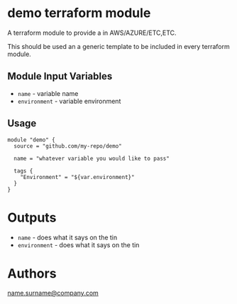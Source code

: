 demo terraform module
===========

A terraform module to provide a <resource name> in AWS/AZURE/ETC,ETC.

This should be used an a generic template to be included in every terraform module.

Module Input Variables
----------------------

- `name` - variable name
- `environment` - variable environment

Usage
-----

```hcl
module "demo" {
  source = "github.com/my-repo/demo"

  name = "whatever variable you would like to pass"

  tags {
    "Environment" = "${var.environment}"
  }
}
```


Outputs
=======

 - `name` - does what it says on the tin
 - `environment` - does what it says on the tin


Authors
=======

name.surname@company.com
